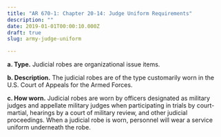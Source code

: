```yaml
---
title: "AR 670-1: Chapter 20-14: Judge Uniform Requirements"
description: ""
date: 2019-01-01T00:00:10.000Z
draft: true
slug: army-judge-uniform

---
```


<strong>a. Type.</strong> Judicial robes are organizational issue items.

<strong>b. Description.</strong> The judicial robes are of the type customarily worn in the U.S. Court of Appeals for the Armed Forces.

<strong>c. How worn.</strong> Judicial robes are worn by officers designated as military judges and appellate military judges when participating in trials by court-martial, hearings by a court of military review, and other judicial proceedings. When a judicial robe is worn, personnel will wear a service uniform underneath the robe.
